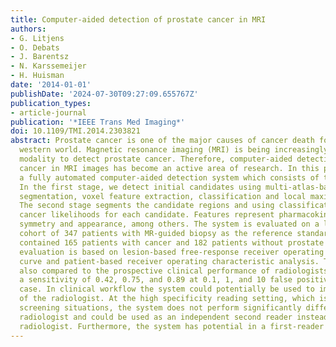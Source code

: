```yaml
---
title: Computer-aided detection of prostate cancer in MRI
authors:
- G. Litjens
- O. Debats
- J. Barentsz
- N. Karssemeijer
- H. Huisman
date: '2014-01-01'
publishDate: '2024-07-30T09:27:09.655767Z'
publication_types:
- article-journal
publication: '*IEEE Trans Med Imaging*'
doi: 10.1109/TMI.2014.2303821
abstract: Prostate cancer is one of the major causes of cancer death for men in the
  western world. Magnetic resonance imaging (MRI) is being increasingly used as a
  modality to detect prostate cancer. Therefore, computer-aided detection of prostate
  cancer in MRI images has become an active area of research. In this paper we investigate
  a fully automated computer-aided detection system which consists of two stages.
  In the first stage, we detect initial candidates using multi-atlas-based prostate
  segmentation, voxel feature extraction, classification and local maxima detection.
  The second stage segments the candidate regions and using classification we obtain
  cancer likelihoods for each candidate. Features represent pharmacokinetic behavior,
  symmetry and appearance, among others. The system is evaluated on a large consecutive
  cohort of 347 patients with MR-guided biopsy as the reference standard. This set
  contained 165 patients with cancer and 182 patients without prostate cancer. Performance
  evaluation is based on lesion-based free-response receiver operating characteristic
  curve and patient-based receiver operating characteristic analysis. The system is
  also compared to the prospective clinical performance of radiologists. Results show
  a sensitivity of 0.42, 0.75, and 0.89 at 0.1, 1, and 10 false positives per normal
  case. In clinical workflow the system could potentially be used to improve the sensitivity
  of the radiologist. At the high specificity reading setting, which is typical in
  screening situations, the system does not perform significantly different from the
  radiologist and could be used as an independent second reader instead of a second
  radiologist. Furthermore, the system has potential in a first-reader setting.
---
```

